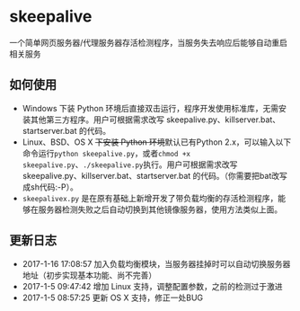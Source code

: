 # skeepalive
一个简单网页服务器/代理服务器存活检测程序，当服务失去响应后能够自动重启相关服务

如何使用
-
* Windows 下装 Python 环境后直接双击运行，程序开发使用标准库，无需安装其他第三方程序。用户可根据需求改写 skeepalive.py、killserver.bat、startserver.bat 的代码。
* Linux、BSD、OS X ~~下安装 Python 环境~~默认已有Python 2.x，可以输入以下命令运行`python skeepalive.py`，或者`chmod +x skeepalive.py`、`./skeepalive.py`执行。用户可根据需求改写 skeepalive.py、killserver.bat、startserver.bat 的代码。（你需要把bat改写成sh代码:-P）。
* `skeepalivex.py` 是在原有基础上新增开发了带负载均衡的存活检测程序，能够在服务器检测失败之后自动切换到其他镜像服务器，使用方法类似上面。

更新日志
-
* 2017-1-16 17:08:57 加入负载均衡模块，当服务器挂掉时可以自动切换服务器地址（初步实现基本功能、尚不完善）
* 2017-1-5 09:47:42 增加 Linux 支持，调整配置参数，之前的检测过于激进
* 2017-1-5 08:57:25 更新 OS X 支持，修正一处BUG